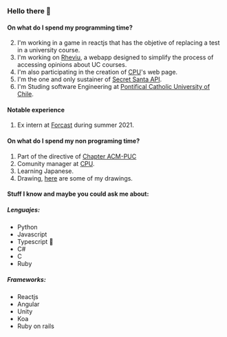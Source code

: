 ### Hello there 🤲

#### On what do I spend my programming time? 
2. I'm working in a game in reactjs that has the objetive of replacing a test in a university course.
3. I'm working on [Rheviu][2], a webapp designed to simplify the process of accessing opinions about UC courses.
4. I'm also participating in the creation of [CPU][3]'s web page.
5. I'm the one and only sustainer of [Secret Santa API][8].
6. I'm Studing software Engineering at [Pontifical Catholic University of Chile][4].

#### Notable experience
1. Ex intern at [Forcast][1] during summer 2021.

#### On what do I spend my non programing time?
1. Part of the directive of [Chapter ACM-PUC][7]
2. Comunity manager at [CPU][5].
3. Learning Japanese.
4. Drawing, [here][6] are some of my drawings.

#### Stuff I know and maybe you could ask me about:
##### Lenguajes:
* Python
* Javascript
* Typescript 💖
* C#
* C
* Ruby

##### Frameworks:
* Reactjs
* Angular
* Unity
* Koa
* Ruby on rails


[1]: https://www.forcast.cl/
[2]: https://rheviu.github.io/hello/
[3]: https://cpu.ing.puc.cl/
[4]: https://cpu.ing.puc.cl/
[5]: https://www.instagram.com/cpu_uc/?hl=es-la
[6]: https://www.instagram.com/luckbox.studio/?hl=es-la
[7]: https://www.instagram.com/capituloacmpuc/
[8]: https://github.com/Luckbox314/SecretSantaAPI

<!--
**Luckbox314/Luckbox314** is a ✨ _special_ ✨ repository because its `README.md` (this file) appears on your GitHub profile.

Here are some ideas to get you started:

- 🔭 I’m currently working on ...
- 🌱 I’m currently learning ...
- 👯 I’m looking to collaborate on ...
- 🤔 I’m looking for help with ...
- 💬 Ask me about ...
- 📫 How to reach me: ...
- 😄 Pronouns: ...
- ⚡ Fun fact: ...
-->
